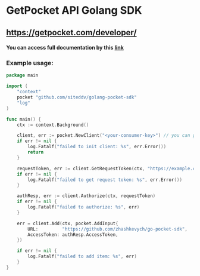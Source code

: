 # GetPocket API Golang SDK
## https://getpocket.com/developer/

#### You can access full documentation by this [link](https://github.com/siteddv/golang-pocket-sdk/blob/main/docs.md)

### Example usage:

```go
package main

import (
	"context"
	pocket "github.com/siteddv/golang-pocket-sdk"
	"log"
)

func main() {
	ctx := context.Background()

	client, err := pocket.NewClient("<your-consumer-key>") // you can generate key at https://getpocket.com/developer/apps/
	if err != nil {
		log.Fatalf("failed to init client: %s", err.Error())
		return
	}

	requestToken, err := client.GetRequestToken(ctx, "https://example.com/")
	if err != nil {
		log.Fatalf("failed to get request token: %s", err.Error())
	}

	authResp, err := client.Authorize(ctx, requestToken)
	if err != nil {
		log.Fatalf("failed to authorize: %s", err)
	}

	err = client.Add(ctx, pocket.AddInput{
		URL:         "https://github.com/zhashkevych/go-pocket-sdk",
		AccessToken: authResp.AccessToken,
	})

	if err != nil {
		log.Fatalf("failed to add item: %s", err)
	}
}
```

